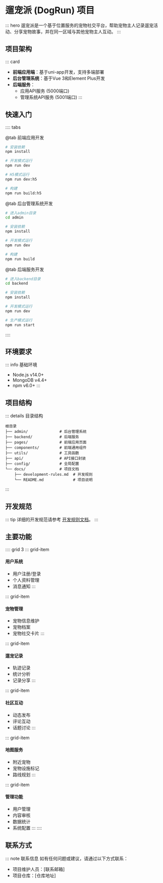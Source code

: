 # 遛宠派 (DogRun) 项目

::: hero
遛宠派是一个基于位置服务的宠物社交平台，帮助宠物主人记录遛宠活动、分享宠物故事，并在同一区域与其他宠物主人互动。
:::

## 项目架构

::: card
- **前端应用端**：基于uni-app开发，支持多端部署
- **后台管理系统**：基于Vue 3和Element Plus开发
- **后端服务**：
  - 应用API服务 (5000端口)
  - 管理系统API服务 (5001端口)
:::

## 快速入门

:::: tabs

@tab 前端应用开发
```bash
# 安装依赖
npm install

# 开发模式运行
npm run dev

# H5模式运行
npm run dev:h5

# 构建
npm run build:h5
```

@tab 后台管理系统开发
```bash
# 进入admin目录
cd admin

# 安装依赖
npm install

# 开发模式运行
npm run dev

# 构建
npm run build
```

@tab 后端服务开发
```bash
# 进入backend目录
cd backend

# 安装依赖
npm install

# 开发模式运行
npm run dev

# 生产模式运行
npm run start
```
::::

## 环境要求

::: info 基础环境
- Node.js v14.0+
- MongoDB v4.4+
- npm v6.0+
:::

## 项目结构

::: details 目录结构
```
根目录
├── admin/              # 后台管理系统
├── backend/            # 后端服务
├── pages/              # 前端应用页面
├── components/         # 前端通用组件
├── utils/              # 工具函数
├── api/                # API接口封装
├── config/             # 全局配置
└── docs/               # 项目文档
    ├── development-rules.md  # 开发规则
    └── README.md             # 项目说明
```
:::

## 开发规范

::: tip
详细的开发规范请参考 [开发规则文档](./development-rules.md)。
:::

## 主要功能

:::: grid 3
::: grid-item
#### 用户系统
- 用户注册/登录
- 个人资料管理
- 消息通知
:::

::: grid-item
#### 宠物管理
- 宠物信息维护
- 宠物档案
- 宠物社交卡片
:::

::: grid-item
#### 遛宠记录
- 轨迹记录
- 统计分析
- 记录分享
:::

::: grid-item
#### 社区互动
- 动态发布
- 评论互动
- 话题讨论
:::

::: grid-item
#### 地图服务
- 附近宠物
- 宠物设施标记
- 路线规划
:::

::: grid-item
#### 管理功能
- 用户管理
- 内容审核
- 数据统计
- 系统配置
:::
::::

## 联系方式

::: note 联系信息
如有任何问题或建议，请通过以下方式联系：

- 项目维护人员：[联系邮箱]
- 项目仓库：[仓库地址] 